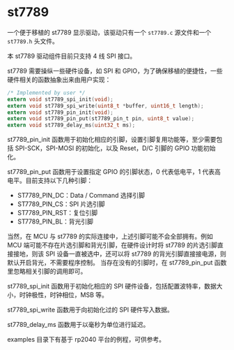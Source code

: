 # st7789
一个便于移植的 st7789 显示驱动，该驱动只有一个 `st7789.c` 源文件和一个 `st7789.h` 头文件。

本 st7789 驱动组件目前只支持 4 线 SPI 接口。

st7789 需要操纵一些硬件设备，如 SPI 和 GPIO，为了确保移植的便捷性，一些硬件相关的函数抽象出来由用户实现：

```C
/* Implemented by user */
extern void st7789_spi_init(void);
extern void st7789_spi_write(uint8_t *buffer, uint16_t length);
extern void st7789_pin_init(void);
extern void st7789_pin_put(st7789_pin_t pin, uint8_t value);
extern void st7789_delay_ms(uint32_t ms);
```

st7789_pin_init 函数用于初始化相应的引脚，设置引脚复用功能等，至少需要包括 SPI-SCK，SPI-MOSI 的初始化，以及 Reset，D/C 引脚的 GPIO 功能初始化。

st7789_pin_put 函数用于设置指定 GPIO 的引脚状态，0 代表低电平，1 代表高电平。目前支持以下几种引脚：

- ST7789_PIN_DC：Data / Command 选择引脚
- ST7789_PIN_CS：SPI 片选引脚
- ST7789_PIN_RST：复位引脚
- ST7789_PIN_BL：背光引脚

当然，在 MCU 与 st7789 的实际连接中，上述引脚可能不会全部拥有。例如 MCU 端可能不存在片选引脚和背光引脚，在硬件设计时将 st7789 的片选引脚直接接地，则该 SPI 设备一直被选中，还可以将 st7789 的背光引脚直接接电源，则默认开启背光，不需要程序控制。
当存在没有的引脚时，在 st7789_pin_put 函数里忽略相关引脚的调用即可。

st7789_spi_init 函数用于初始化相应的 SPI 硬件设备，包括配置波特率，数据大小，时钟极性，时钟相位，MSB 等。

st7789_spi_write 函数用于向初始化过的 SPI 硬件写入数据。

st7789_delay_ms 函数用于以毫秒为单位进行延迟。

examples 目录下有基于 rp2040 平台的例程，可供参考。